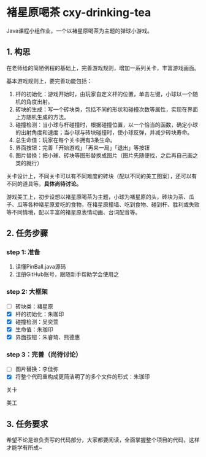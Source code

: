 # 褚星原喝茶 cxy-drinking-tea
Java课程小组作业，一个以褚星原喝茶为主题的弹球小游戏。

## 1. 构思

在老师给的简陋例程的基础上，完善游戏规则，增加一系列关卡，丰富游戏画面。

基本游戏规则上，要完善功能包括：

1. 杆的初始化：游戏开始时，由玩家自定义杆的位置，单击左键，小球以一个随机的角度出射。
2. 砖块的生成：写一个砖块类，包括不同的形状和碰撞次数等属性，实现在界面上方随机生成的方法。
3. 碰撞检测：当小球与杆碰撞时，根据碰撞位置，以一个恰当的函数，确定小球的出射角度和速度；当小球与砖块碰撞时，使小球反弹，并减少砖块寿命。
4. 总生命值：玩家在每个关卡拥有3条生命。
5. 界面按钮：完善「开始游戏」「再来一局」「退出」等按钮
6. 图片替换：把小球、砖块等图形替换成图片（图片先随便找，之后再自己画之类的就行）

关卡设计上，不同关卡可以有不同难度的砖块（配以不同的美工图案），还可以有不同的道具等。**具体尚待讨论。**

游戏美工上，初步设想以褚星原喝茶为主题，小球为褚星原的头，砖块为茶、瓜子、瓜等各种褚星原爱吃的食物，在褚星原撞墙、吃到食物、碰到杆、胜利或失败等不同情境，配以丰富的褚星原表情动画、台词配音等。

## 2. 任务步骤

### step 1: 准备

1. 读懂PinBall.java源码
2. 注册GitHub账号，跟随新手帮助学会使用之

### step 2: 大框架

- [ ] 砖块类：褚星原
- [x] 杆的初始化：朱珈印
- [x] 碰撞检测：吴奕萱
- [x] 生命值：朱珈印
- [x] 界面按钮：朱睿琦、熊德惠

### step 3：完善（尚待讨论）

- [ ] 图片替换：李佳弥
- [x] 将整个代码重构成更简洁明了的多个文件的形式：朱珈印

关卡

美工

## 3. 任务要求

希望不论是谁负责写的代码部分，大家都要阅读，全面掌握整个项目的代码，这样才能学有所成~
